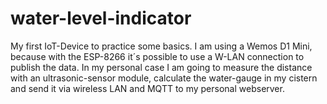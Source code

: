# water-level-indicator
My first IoT-Device to practice some basics. I am using a Wemos D1 Mini, because with the ESP-8266 it´s possible to use a W-LAN connection to publish the data. In my personal case  I am going to measure the distance with an ultrasonic-sensor module, calculate the water-gauge in my cistern and send it via wireless LAN and MQTT to my personal webserver.


